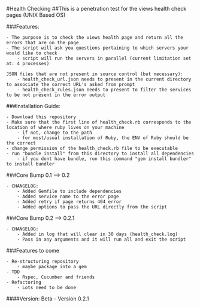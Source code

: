 #Health Checking
##This is a penetration test for the views health check pages (UNIX Based OS)

###Features:

    - The purpose is to check the views health page and return all the errors that are on the page
    - The script will ask you questions pertaining to which servers your would like to check
        - script will run the servers in parallel (current limitation set at: 4 processes)      
    
    JSON files that are not present in source control (but necessary):
        - health_check_url.json needs to present in the current directory to associate the correct URL's asked from prompt
        - health_check_rules.json needs to present to filter the services to be not present in the error output

###Installation Guide:
    
    - Download this repository 
    - Make sure that the first line of health_check.rb corresponds to the location of where ruby lives on your machine
        - if not, change to the path 
        - for most/usual installation of Ruby, the ENV of Ruby should be the correct
    - change permission of the health_check.rb file to be executable 
    - run "bundle install" from this directory to install all dependencies 
        - if you dont have bundle, run this command "gem install bundler" to install bundler


###Core Bump 0.1 --> 0.2

    - CHANGELOG: 
        - Added Gemfile to include dependencies 
        - Added service name to the error page
        - Added retry if page returns 404 error
        - Added options to pass the URL directly from the script

###Core Bump 0.2  --> 0.2.1
    
    - CHANGELOG:
        - Added in log that will clear in 30 days (health_check.log)       
        - Pass in any arguments and it will run all and exit the script
        
    
###Features to come  
  
    - Re-structuring repository
        - maybe package into a gem 
    - TDD
        - Rspec, Cucumber and friends 
    - Refactoring
        - Lots need to be done
    
####Version:
Beta - Version 0.2.1
